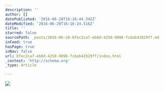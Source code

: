 ```yaml
---
description: ''
author: []
datePublished: '2016-06-28T16:16:44.342Z'
dateModified: '2016-06-28T16:16:24.516Z'
title: ''
starred: false
sourcePath: _posts/2016-06-28-8fec2ca7-eb8d-4250-9096-fc6ab42829ff.md
inFeed: true
hasPage: true
inNav: false
url: 8fec2ca7-eb8d-4250-9096-fc6ab42829ff/index.html
_context: 'http://schema.org'
_type: Article

---
```

![](https://the-grid-user-content.s3-us-west-2.amazonaws.com/15afe162-1809-4d7d-ad6c-74d13590bf6d.png)